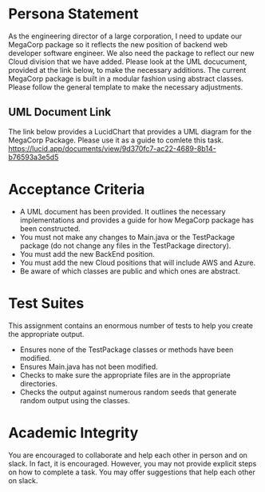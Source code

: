 # Persona Statement

As the engineering director of a large corporation, I need to update our MegaCorp package so it reflects the new position of backend web developer software engineer.  We also need the package to reflect our new Cloud division that we have added.  Please look at the UML docucument, provided at the link below, to make the necessary additions.  The current MegaCorp package is built in a modular fashion using abstract classes.  Please follow the general template to make the necessary adjustments.

## UML Document Link

The link below provides a LucidChart that provides a UML diagram for the MegaCorp Package.  Please use it as a guide to comlete this task.
https://lucid.app/documents/view/9d370fc7-ac22-4689-8b14-b76593a3e5d5

# Acceptance Criteria

- A UML document has been provided.  It outlines the necessary implementations and provides a guide for how MegaCorp package has been constructed.
- You must not make any changes to Main.java or the TestPackage package (do not change any files in the TestPackage directory).
- You must add the new BackEnd position.
- You must add the new Cloud positions that will include AWS and Azure.
- Be aware of which classes are public and which ones are abstract.


# Test Suites

This assignment contains an enormous number of tests to help you create the appropriate output. 

- Ensures none of the TestPackage classes or methods have been modified.
- Ensures Main.java has not been modified.
- Checks to make sure the appropriate files are in the appropriate directories.
- Checks the output against numerous random seeds that generate random output using the classes.

# Academic Integrity

You are encouraged to collaborate and help each other in person and on slack.  In fact, it is encouraged.  However, you may not provide explicit steps on how to complete a task. You may offer suggestions that help each other on slack.  
